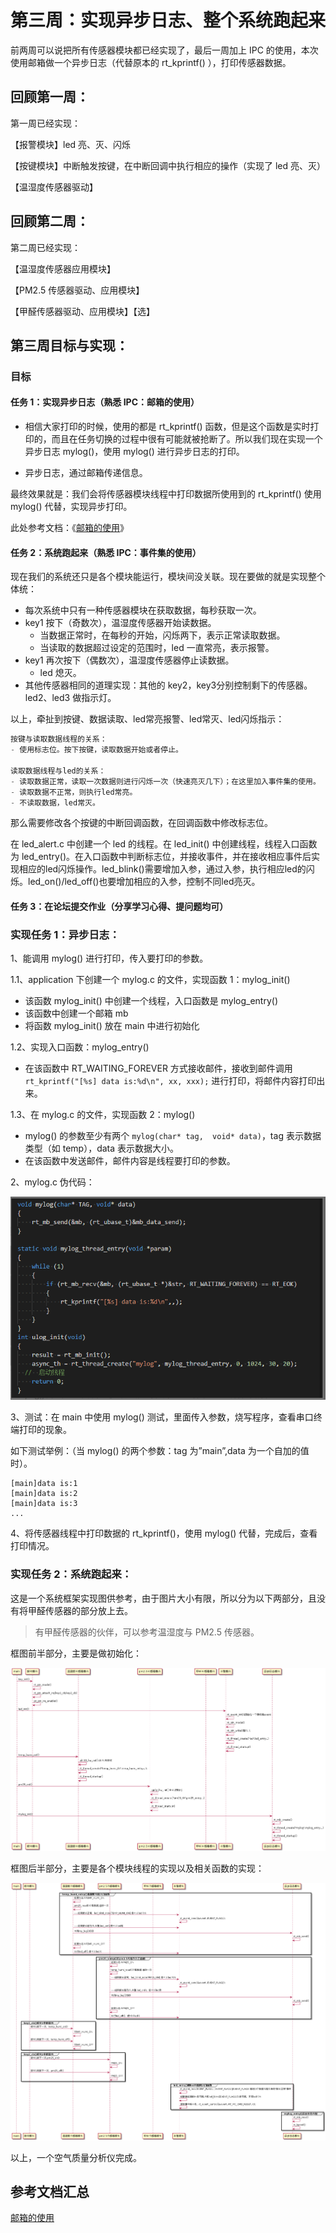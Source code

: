 # 第三周：实现异步日志、整个系统跑起来

前两周可以说把所有传感器模块都已经实现了，最后一周加上 IPC 的使用，本次使用邮箱做一个异步日志（代替原本的 rt_kprintf() ），打印传感器数据。

## 回顾第一周：

第一周已经实现：

【报警模块】led 亮、灭、闪烁

【按键模块】中断触发按键，在中断回调中执行相应的操作（实现了 led 亮、灭）

【温湿度传感器驱动】

## 回顾第二周：

第二周已经实现：

【温湿度传感器应用模块】

【PM2.5 传感器驱动、应用模块】

【甲醛传感器驱动、应用模块】【选】

## 第三周目标与实现：

### 目标

#### 任务 1：实现异步日志（熟悉 IPC：邮箱的使用）

- 相信大家打印的时候，使用的都是 rt_kprintf() 函数，但是这个函数是实时打印的，而且在任务切换的过程中很有可能就被抢断了。所以我们现在实现一个异步日志 mylog()，使用 mylog() 进行异步日志的打印。

- 异步日志，通过邮箱传递信息。


最终效果就是：我们会将传感器模块线程中打印数据所使用到的 rt_kprintf() 使用 mylog() 代替，实现异步打印。

此处参考文档：《[邮箱的使用](https://www.rt-thread.org/document/site/programming-manual/ipc2/ipc2/#_2)》

#### 任务 2：系统跑起来（熟悉 IPC：事件集的使用）

现在我们的系统还只是各个模块能运行，模块间没关联。现在要做的就是实现整个体统：

- 每次系统中只有一种传感器模块在获取数据，每秒获取一次。
- key1 按下（奇数次），温湿度传感器开始读数据。
  - 当数据正常时，在每秒的开始，闪烁两下，表示正常读取数据。
  - 当读取的数据超过设定的范围时，led 一直常亮，表示报警。
- key1 再次按下（偶数次），温湿度传感器停止读数据。
  - led 熄灭。
- 其他传感器相同的道理实现：其他的 key2，key3分别控制剩下的传感器。led2、led3 做指示灯。

以上，牵扯到按键、数据读取、led常亮报警、led常灭、led闪烁指示：

```c
按键与读取数据线程的关系：
- 使用标志位。按下按键，读取数据开始或者停止。

读取数据线程与led的关系：
- 读取数据正常，读取一次数据则进行闪烁一次（快速亮灭几下）；在这里加入事件集的使用。
- 读取数据不正常，则执行led常亮。
- 不读取数据，led常灭。
```

那么需要修改各个按键的中断回调函数，在回调函数中修改标志位。

在 led_alert.c 中创建一个 led 的线程。在 led_init() 中创建线程，线程入口函数为 led_entry()。在入口函数中判断标志位，并接收事件，并在接收相应事件后实现相应的led闪烁操作。led_blink()需要增加入参，通过入参，执行相应led的闪烁。led_on()/led_off()也要增加相应的入参，控制不同led亮灭。

#### 任务 3：在论坛提交作业（分享学习心得、提问题均可）

### 实现任务 1：异步日志：

1、能调用 mylog() 进行打印，传入要打印的参数。

 1.1、application 下创建一个 mylog.c 的文件，实现函数 1：mylog_init()

- 该函数 mylog_init() 中创建一个线程，入口函数是 mylog_entry()
- 该函数中创建一个邮箱 mb
- 将函数 mylog_init() 放在 main 中进行初始化

1.2、实现入口函数：mylog_entry()

- 在该函数中 RT_WAITING_FOREVER 方式接收邮件，接收到邮件调用 `rt_kprintf("[%s] data is:%d\n", xx, xxx);` 进行打印，将邮件内容打印出来。

1.3、在 mylog.c 的文件，实现函数 2：mylog()

- mylog() 的参数至少有两个 `mylog(char* tag,  void* data)`，tag 表示数据类型（如 temp），data 表示数据大小。
- 在该函数中发送邮件，邮件内容是线程要打印的参数。

2、mylog.c 伪代码：

![img](figures/1.png)

3、测试：在 main 中使用 mylog() 测试，里面传入参数，烧写程序，查看串口终端打印的现象。

如下测试举例：（当 mylog() 的两个参数：tag 为”main”,data 为一个自加的值时）。

```
[main]data is:1
[main]data is:2
[main]data is:3
...
```

 4、将传感器线程中打印数据的 rt_kprintf()，使用 mylog() 代替，完成后，查看打印情况。

### 实现任务 2：系统跑起来：

这是一个系统框架实现图供参考，由于图片大小有限，所以分为以下两部分，且没有将甲醛传感器的部分放上去。

> 有甲醛传感器的伙伴，可以参考温湿度与 PM2.5 传感器。

框图前半部分，主要是做初始化：

![1566371624388](figures/02-1.png)

框图后半部分，主要是各个模块线程的实现以及相关函数的实现：

![1566371200674](figures/02-2.png)



以上，一个空气质量分析仪完成。

## 参考文档汇总

[邮箱的使用](https://www.rt-thread.org/document/site/programming-manual/ipc2/ipc2/#_2)

